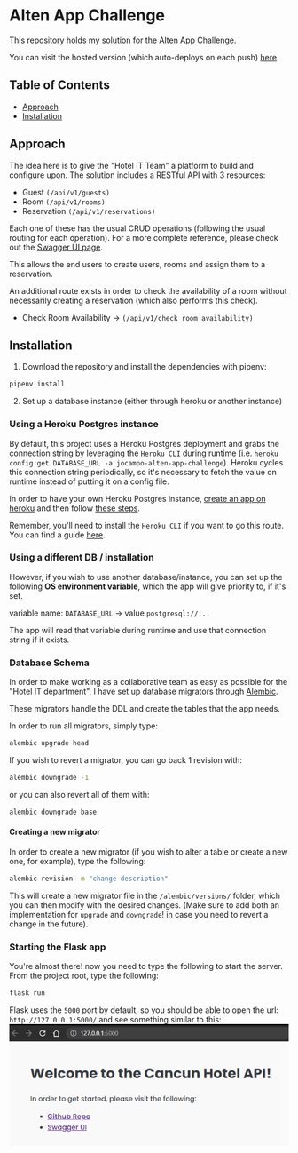 # Alten App Challenge
This repository holds my solution for the Alten App Challenge.

You can visit the hosted version (which auto-deploys on each push) [here](https://jocampo-alten-app-challenge.herokuapp.com/).

## Table of Contents

- [Approach](#approach)
- [Installation](#installation)

## Approach

The idea here is to give the "Hotel IT Team" a platform to build and configure upon. The solution
includes a RESTful API with 3 resources:
- Guest `(/api/v1/guests)`
- Room `(/api/v1/rooms)`
- Reservation `(/api/v1/reservations)`

Each one of these has the usual CRUD operations (following the usual routing for each operation).
For a more complete reference, please check out the [Swagger UI page](https://jocampo-alten-app-challenge.herokuapp.com/swagger).

This allows the end users to create users, rooms and assign them to a reservation.

An additional route exists in order to check the availability of a room without necessarily creating a reservation (which also performs this check).
- Check Room Availability -> `(/api/v1/check_room_availability)`

## Installation

1. Download the repository and install the dependencies with pipenv:

```sh
pipenv install
```

2. Set up a database instance (either through heroku or another instance)
### Using a Heroku Postgres instance
By default, this project uses a Heroku Postgres deployment and grabs the connection string
by leveraging the `Heroku CLI` during runtime (i.e. `heroku config:get DATABASE_URL -a jocampo-alten-app-challenge`).
Heroku cycles this connection string periodically, so it's necessary to fetch the value on runtime instead of putting
it on a config file.

In order to have your own Heroku Postgres instance, [create an app on heroku](https://devcenter.heroku.com/articles/creating-apps)
and then follow [these steps](https://devcenter.heroku.com/articles/heroku-postgresql).

Remember, you'll need to install the `Heroku CLI` if you want to go this route. You can find
a guide [here](https://devcenter.heroku.com/articles/heroku-cli).

### Using a different DB / installation
However, if you wish to use another database/instance, you can set up the following **OS environment variable**, which
the app will give priority to, if it's set.

variable name: `DATABASE_URL` -> value `postgresql://...`

The app will read that variable during runtime and use that connection string if it exists.

### Database Schema
In order to make working as a collaborative team as easy as possible for the "Hotel IT department",
I have set up database migrators through [Alembic](https://alembic.sqlalchemy.org/en/latest/).

These migrators handle the DDL and create the tables that the app needs.

In order to run all migrators, simply type:
```sh
alembic upgrade head
```
If you wish to revert a migrator, you can go back 1 revision with:
```sh
alembic downgrade -1
```
or you can also revert all of them with:
```sh
alembic downgrade base
```
#### Creating a new migrator
In order to create a new migrator (if you wish to alter a table or create a new one, for example),
type the following:
```sh
alembic revision -m "change description"
```
This will create a new migrator file in the `/alembic/versions/` folder, which you can then modify
with the desired changes. (Make sure to add both an implementation for `upgrade` and `downgrade`! in case
you need to revert a change in the future).

### Starting the Flask app
You're almost there! now you need to type the following to start the server. From the project root, type
the following:
```sh
flask run
```
Flask uses the `5000` port by default, so you should be able to open the url: `http://127.0.0.1:5000/`
and see something similar to this:
![local.png](/readme_files/local.png)
